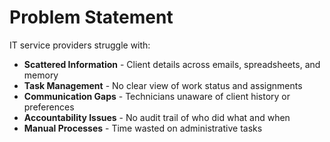 # Problem Statement

IT service providers struggle with:
- **Scattered Information** - Client details across emails, spreadsheets, and memory
- **Task Management** - No clear view of work status and assignments
- **Communication Gaps** - Technicians unaware of client history or preferences
- **Accountability Issues** - No audit trail of who did what and when
- **Manual Processes** - Time wasted on administrative tasks
